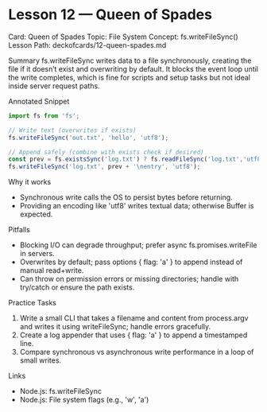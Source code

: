 # Lesson 12 — Queen of Spades
Card: Queen of Spades
Topic: File System
Concept: fs.writeFileSync()
Lesson Path: deckofcards/12-queen-spades.md

Summary
fs.writeFileSync writes data to a file synchronously, creating the file if it doesn’t exist and overwriting by default. It blocks the event loop until the write completes, which is fine for scripts and setup tasks but not ideal inside server request paths.

Annotated Snippet
```js
import fs from 'fs';

// Write text (overwrites if exists)
fs.writeFileSync('out.txt', 'hello', 'utf8');

// Append safely (combine with exists check if desired)
const prev = fs.existsSync('log.txt') ? fs.readFileSync('log.txt','utf8') : '';
fs.writeFileSync('log.txt', prev + '\nentry', 'utf8');
```

Why it works
- Synchronous write calls the OS to persist bytes before returning.
- Providing an encoding like 'utf8' writes textual data; otherwise Buffer is expected.

Pitfalls
- Blocking I/O can degrade throughput; prefer async fs.promises.writeFile in servers.
- Overwrites by default; pass options { flag: 'a' } to append instead of manual read+write.
- Can throw on permission errors or missing directories; handle with try/catch or ensure the path exists.

Practice Tasks
1) Write a small CLI that takes a filename and content from process.argv and writes it using writeFileSync; handle errors gracefully.
2) Create a log appender that uses { flag: 'a' } to append a timestamped line.
3) Compare synchronous vs asynchronous write performance in a loop of small writes.

Links
- Node.js: fs.writeFileSync
- Node.js: File system flags (e.g., 'w', 'a')